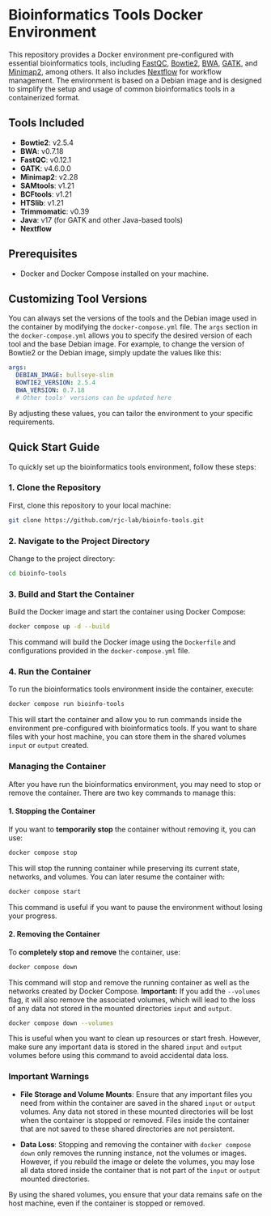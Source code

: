 # Bioinformatics Tools Docker Environment

This repository provides a Docker environment pre-configured with essential bioinformatics tools, including [FastQC](https://www.bioinformatics.babraham.ac.uk/projects/fastqc/), [Bowtie2](http://bowtie-bio.sourceforge.net/bowtie2/index.shtml), [BWA](http://bio-bwa.sourceforge.net/), [GATK](https://gatk.broadinstitute.org/hc/en-us), and [Minimap2](https://github.com/lh3/minimap2), among others. It also includes [Nextflow](https://www.nextflow.io/) for workflow management. The environment is based on a Debian image and is designed to simplify the setup and usage of common bioinformatics tools in a containerized format.

## Tools Included
- **Bowtie2**: v2.5.4
- **BWA**: v0.7.18
- **FastQC**: v0.12.1
- **GATK**: v4.6.0.0
- **Minimap2**: v2.28
- **SAMtools**: v1.21
- **BCFtools**: v1.21
- **HTSlib**: v1.21
- **Trimmomatic**: v0.39
- **Java**: v17 (for GATK and other Java-based tools)
- **Nextflow**

## Prerequisites

- Docker and Docker Compose installed on your machine.

## Customizing Tool Versions

You can always set the versions of the tools and the Debian image used in the container by modifying the `docker-compose.yml` file. The `args` section in the `docker-compose.yml` allows you to specify the desired version of each tool and the base Debian image. For example, to change the version of Bowtie2 or the Debian image, simply update the values like this:

```yaml
args:
  DEBIAN_IMAGE: bullseye-slim
  BOWTIE2_VERSION: 2.5.4
  BWA_VERSION: 0.7.18
  # Other tools' versions can be updated here
```
By adjusting these values, you can tailor the environment to your specific requirements.

## Quick Start Guide

To quickly set up the bioinformatics tools environment, follow these steps:

### 1. Clone the Repository

First, clone this repository to your local machine:

```bash
git clone https://github.com/rjc-lab/bioinfo-tools.git
```

### 2. Navigate to the Project Directory

Change to the project directory:

```bash
cd bioinfo-tools
```

### 3. Build and Start the Container

Build the Docker image and start the container using Docker Compose:

```bash
docker compose up -d --build
```

This command will build the Docker image using the `Dockerfile` and configurations provided in the `docker-compose.yml` file.

### 4. Run the Container

To run the bioinformatics tools environment inside the container, execute:

```bash
docker compose run bioinfo-tools
```

This will start the container and allow you to run commands inside the environment pre-configured with bioinformatics tools. If you want to share files with your host machine, you can store them in the shared volumes `input` or `output` created.

### Managing the Container

After you have run the bioinformatics environment, you may need to stop or remove the container. There are two key commands to manage this:

#### 1. Stopping the Container

If you want to **temporarily stop** the container without removing it, you can use:

```bash
docker compose stop
```

This will stop the running container while preserving its current state, networks, and volumes. You can later resume the container with:

```bash
docker compose start
```

This command is useful if you want to pause the environment without losing your progress.

#### 2. Removing the Container

To **completely stop and remove** the container, use:

```bash
docker compose down
```

This command will stop and remove the running container as well as the networks created by Docker Compose. **Important:** If you add the `--volumes` flag, it will also remove the associated volumes, which will lead to the loss of any data not stored in the mounted directories `input` and `output`.

```bash
docker compose down --volumes
```

This is useful when you want to clean up resources or start fresh. However, make sure any important data is stored in the shared `input` and `output` volumes before using this command to avoid accidental data loss.

### Important Warnings

- **File Storage and Volume Mounts**: Ensure that any important files you need from within the container are saved in the shared `input` or `output` volumes. Any data not stored in these mounted directories will be lost when the container is stopped or removed. Files inside the container that are not saved to these shared directories are not persistent.
  
- **Data Loss**: Stopping and removing the container with `docker compose down` only removes the running instance, not the volumes or images. However, if you rebuild the image or delete the volumes, you may lose all data stored inside the container that is not part of the `input` or `output` mounted directories.

By using the shared volumes, you ensure that your data remains safe on the host machine, even if the container is stopped or removed.
